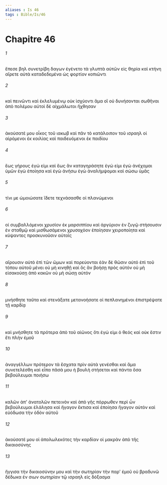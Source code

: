 ```yaml
---
aliases : Is 46
tags : Bible/Is/46
---
```


# Chapitre 46

###### 1
ἔπεσε βηλ συνετρίβη δαγων ἐγένετο τὰ γλυπτὰ αὐτῶν εἰς θηρία καὶ κτήνη αἴρετε αὐτὰ καταδεδεμένα ὡς φορτίον κοπιῶντι
###### 2
καὶ πεινῶντι καὶ ἐκλελυμένῳ οὐκ ἰσχύοντι ἅμα οἳ οὐ δυνήσονται σωθῆναι ἀπὸ πολέμου αὐτοὶ δὲ αἰχμάλωτοι ἤχθησαν
###### 3
ἀκούσατέ μου οἶκος τοῦ ιακωβ καὶ πᾶν τὸ κατάλοιπον τοῦ ισραηλ οἱ αἰρόμενοι ἐκ κοιλίας καὶ παιδευόμενοι ἐκ παιδίου
###### 4
ἕως γήρους ἐγώ εἰμι καὶ ἕως ἂν καταγηράσητε ἐγώ εἰμι ἐγὼ ἀνέχομαι ὑμῶν ἐγὼ ἐποίησα καὶ ἐγὼ ἀνήσω ἐγὼ ἀναλήμψομαι καὶ σώσω ὑμᾶς
###### 5
τίνι με ὡμοιώσατε ἴδετε τεχνάσασθε οἱ πλανώμενοι
###### 6
οἱ συμβαλλόμενοι χρυσίον ἐκ μαρσιππίου καὶ ἀργύριον ἐν ζυγῷ στήσουσιν ἐν σταθμῷ καὶ μισθωσάμενοι χρυσοχόον ἐποίησαν χειροποίητα καὶ κύψαντες προσκυνοῦσιν αὐτοῖς
###### 7
αἴρουσιν αὐτὸ ἐπὶ τῶν ὤμων καὶ πορεύονται ἐὰν δὲ θῶσιν αὐτό ἐπὶ τοῦ τόπου αὐτοῦ μένει οὐ μὴ κινηθῇ καὶ ὃς ἂν βοήσῃ πρὸς αὐτόν οὐ μὴ εἰσακούσῃ ἀπὸ κακῶν οὐ μὴ σώσῃ αὐτόν
###### 8
μνήσθητε ταῦτα καὶ στενάξατε μετανοήσατε οἱ πεπλανημένοι ἐπιστρέψατε τῇ καρδίᾳ
###### 9
καὶ μνήσθητε τὰ πρότερα ἀπὸ τοῦ αἰῶνος ὅτι ἐγώ εἰμι ὁ θεός καὶ οὐκ ἔστιν ἔτι πλὴν ἐμοῦ
###### 10
ἀναγγέλλων πρότερον τὰ ἔσχατα πρὶν αὐτὰ γενέσθαι καὶ ἅμα συνετελέσθη καὶ εἶπα πᾶσά μου ἡ βουλὴ στήσεται καὶ πάντα ὅσα βεβούλευμαι ποιήσω
###### 11
καλῶν ἀπ' ἀνατολῶν πετεινὸν καὶ ἀπὸ γῆς πόρρωθεν περὶ ὧν βεβούλευμαι ἐλάλησα καὶ ἤγαγον ἔκτισα καὶ ἐποίησα ἤγαγον αὐτὸν καὶ εὐόδωσα τὴν ὁδὸν αὐτοῦ
###### 12
ἀκούσατέ μου οἱ ἀπολωλεκότες τὴν καρδίαν οἱ μακρὰν ἀπὸ τῆς δικαιοσύνης
###### 13
ἤγγισα τὴν δικαιοσύνην μου καὶ τὴν σωτηρίαν τὴν παρ' ἐμοῦ οὐ βραδυνῶ δέδωκα ἐν σιων σωτηρίαν τῷ ισραηλ εἰς δόξασμα
